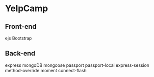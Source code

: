 # YelpCamp

## Front-end
ejs
Bootstrap

## Back-end
express
mongoDB
mongoose
passport
passport-local
express-session
method-override
moment
connect-flash
